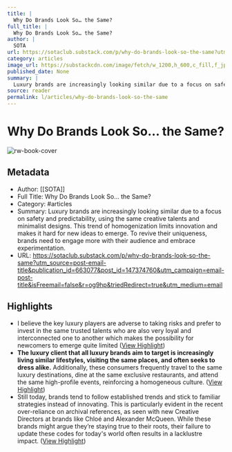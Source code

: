 ```yaml
---
title: |
  Why Do Brands Look So… the Same?
full_title: |
  Why Do Brands Look So… the Same?
author: |
  SOTA
url: https://sotaclub.substack.com/p/why-do-brands-look-so-the-same?utm_source=post-email-title&publication_id=663077&post_id=147374760&utm_campaign=email-post-title&isFreemail=false&r=og9hp&triedRedirect=true&utm_medium=email
category: articles
image_url: https://substackcdn.com/image/fetch/w_1200,h_600,c_fill,f_jpg,q_auto:good,fl_progressive:steep,g_auto/https%3A%2F%2Fsubstack-post-media.s3.amazonaws.com%2Fpublic%2Fimages%2F195be933-e979-477f-8c87-85eb00bbe768_6944x4861.jpeg
published_date: None
summary: |
  Luxury brands are increasingly looking similar due to a focus on safety and predictability, using the same creative talents and minimalist designs. This trend of homogenization limits innovation and makes it hard for new ideas to emerge. To revive their uniqueness, brands need to engage more with their audience and embrace experimentation.
source: reader
permalink: l/articles/why-do-brands-look-so-the-same
---
```

# Why Do Brands Look So… the Same?

![rw-book-cover](https://substackcdn.com/image/fetch/w_1200,h_600,c_fill,f_jpg,q_auto:good,fl_progressive:steep,g_auto/https%3A%2F%2Fsubstack-post-media.s3.amazonaws.com%2Fpublic%2Fimages%2F195be933-e979-477f-8c87-85eb00bbe768_6944x4861.jpeg)

## Metadata
- Author: [[SOTA]]
- Full Title: Why Do Brands Look So… the Same?
- Category: #articles
- Summary: Luxury brands are increasingly looking similar due to a focus on safety and predictability, using the same creative talents and minimalist designs. This trend of homogenization limits innovation and makes it hard for new ideas to emerge. To revive their uniqueness, brands need to engage more with their audience and embrace experimentation.
- URL: https://sotaclub.substack.com/p/why-do-brands-look-so-the-same?utm_source=post-email-title&publication_id=663077&post_id=147374760&utm_campaign=email-post-title&isFreemail=false&r=og9hp&triedRedirect=true&utm_medium=email

## Highlights
- I believe the key luxury players are adverse to taking risks and prefer to invest in the same trusted talents who are also very loyal and interconnected one to another which makes the possibility for newcomers to emerge quite limited ([View Highlight](https://read.readwise.io/read/01ja7jtcar0h97f10j9xp4qhwh))
- **The luxury client that all luxury brands aim to target is increasingly living similar lifestyles, visiting the same places, and often seeks to dress alike.** Additionally, these consumers frequently travel to the same luxury destinations, dine at the same exclusive restaurants, and attend the same high-profile events, reinforcing a homogeneous culture. ([View Highlight](https://read.readwise.io/read/01ja7jv4wgbp67vs3ym9eskqw7))
- Still today, brands tend to follow established trends and stick to familiar strategies instead of innovating. This is particularly evident in the recent over-reliance on archival references, as seen with new Creative Directors at brands like Chloé and Alexander McQueen. While these brands might argue they’re staying true to their roots, their failure to update these codes for today's world often results in a lacklustre impact. ([View Highlight](https://read.readwise.io/read/01ja7jw8zz14qf1k0nxqvyvpmr))


